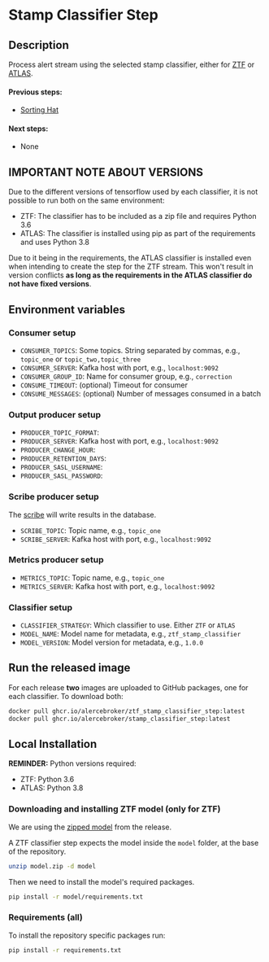 # Stamp Classifier Step

## Description

Process alert stream using the selected stamp classifier, either for 
[ZTF](https://github.com/alercebroker/stamp_classifier) or 
[ATLAS](https://github.com/alercebroker/atlas_stamp_classifier).

#### Previous steps:
- [Sorting Hat](https://github.com/alercebroker/sorting_hat_step)

#### Next steps:
- None

## IMPORTANT NOTE ABOUT VERSIONS

Due to the different versions of tensorflow used by each classifier, it is not possible to run both on
the same environment:

- ZTF: The classifier has to be included as a zip file and requires Python 3.6
- ATLAS: The classifier is installed using pip as part of the requirements and uses Python 3.8

Due to it being in the requirements, the ATLAS classifier is installed even when intending to create
the step for the ZTF stream. This won't result in version conflicts **as long as the requirements in
the ATLAS classifier do not have fixed versions**.

## Environment variables

### Consumer setup

- `CONSUMER_TOPICS`: Some topics. String separated by commas, e.g., `topic_one` or `topic_two,topic_three`
- `CONSUMER_SERVER`: Kafka host with port, e.g., `localhost:9092`
- `CONSUMER_GROUP_ID`: Name for consumer group, e.g., `correction`
- `CONSUME_TIMEOUT`: (optional) Timeout for consumer
- `CONSUME_MESSAGES`: (optional) Number of messages consumed in a batch

### Output producer setup

- `PRODUCER_TOPIC_FORMAT`: 
- `PRODUCER_SERVER`: Kafka host with port, e.g., `localhost:9092`
- `PRODUCER_CHANGE_HOUR`: 
- `PRODUCER_RETENTION_DAYS`:
- `PRODUCER_SASL_USERNAME`:
- `PRODUCER_SASL_PASSWORD`:

### Scribe producer setup

The [scribe](https://github.com/alercebroker/alerce-scribe) will write results in the database. 

- `SCRIBE_TOPIC`: Topic name, e.g., `topic_one`
- `SCRIBE_SERVER`: Kafka host with port, e.g., `localhost:9092`

### Metrics producer setup

- `METRICS_TOPIC`: Topic name, e.g., `topic_one`
- `METRICS_SERVER`: Kafka host with port, e.g., `localhost:9092`

### Classifier setup

- `CLASSIFIER_STRATEGY`: Which classifier to use. Either `ZTF` or `ATLAS`
- `MODEL_NAME`: Model name for metadata, e.g., `ztf_stamp_classifier`
- `MODEL_VERSION`: Model version for metadata, e.g., `1.0.0`


## Run the released image

For each release **two** images are uploaded to GitHub packages, one for each classifier. To download both:

```bash
docker pull ghcr.io/alercebroker/ztf_stamp_classifier_step:latest
docker pull ghcr.io/alercebroker/stamp_classifier_step:latest
```
## Local Installation

**REMINDER:** Python versions required:

- ZTF: Python 3.6
- ATLAS: Python 3.8

### Downloading and installing ZTF model (only for ZTF)

We are using the [zipped model](https://github.com/alercebroker/stamp_classifier/releases/download/1.0.0/model.zip) 
from the release.

A ZTF classifier step expects the model inside the `model` folder, at the base of the repository.
```bash
unzip model.zip -d model
```

Then we need to install the model's required packages.
```bash
pip install -r model/requirements.txt
```

### Requirements (all)

To install the repository specific packages run:
```bash
pip install -r requirements.txt
```
